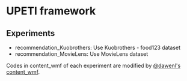# UPETI framework

## Experiments

* recommendation_Kuobrothers: Use Kuobrothers - food123 dataset
* recommendation_MovieLens: Use MovieLens dataset

Codes in content_wmf of each experiment are modified by [@dawenl's content_wmf](https://github.com/dawenl/content_wmf).

